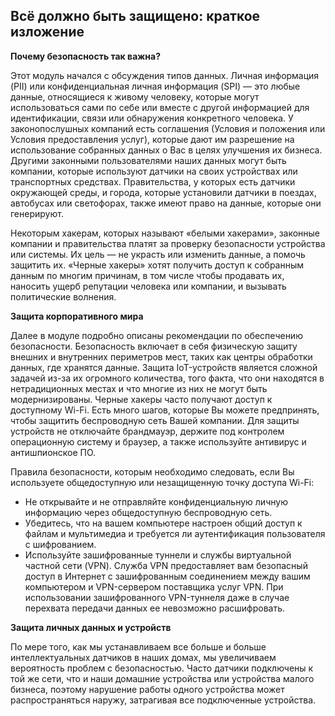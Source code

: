 <!-- 5.4.1 -->
## Всё должно быть защищено: краткое изложение

**Почему безопасность так важна?**

Этот модуль начался с обсуждения типов данных. Личная информация (PII) или конфиденциальная личная информация (SPI) — это любые данные, относящиеся к живому человеку, которые могут использоваться сами по себе или вместе с другой информацией для идентификации, связи или обнаружения конкретного человека. У законопослушных компаний есть соглашения (Условия и положения или Условия предоставления услуг), которые дают им разрешение на использование собранных данных о Вас в целях улучшения их бизнеса. Другими законными пользователями наших данных могут быть компании, которые используют датчики на своих устройствах или транспортных средствах. Правительства, у которых есть датчики окружающей среды, и города, которые установили датчики в поездах, автобусах или светофорах, также имеют право на данные, которые они генерируют.

Некоторым хакерам, которых называют «белыми хакерами», законные компании и правительства платят за проверку безопасности устройства или системы. Их цель — не украсть или изменить данные, а помочь защитить их. «Черные хакеры» хотят получить доступ к собранным данным по многим причинам, в том числе чтобы продавать их, наносить ущерб репутации человека или компании, и вызывать политические волнения.

**Защита корпоративного мира**

Далее в модуле подробно описаны рекомендации по обеспечению безопасности. Безопасность включает в себя физическую защиту внешних и внутренних периметров мест, таких как центры обработки данных, где хранятся данные. Защита IoT-устройств является сложной задачей из-за их огромного количества, того факта, что они находятся в нетрадиционных местах и что многие из них не могут быть модернизированы. Черные хакеры часто получают доступ к доступному Wi-Fi. Есть много шагов, которые Вы можете предпринять, чтобы защитить беспроводную сеть Вашей компании. Для защиты устройств не отключайте брандмауэр, держите под контролем операционную систему и браузер, а также используйте антивирус и антишпионское ПО.

Правила безопасности, которым необходимо следовать, если Вы используете общедоступную или незащищенную точку доступа Wi-Fi:

* Не открывайте и не отправляйте конфиденциальную личную информацию через общедоступную беспроводную сеть.
* Убедитесь, что на вашем компьютере настроен общий доступ к файлам и мультимедиа и требуется ли аутентификация пользователя с шифрованием.
* Используйте зашифрованные туннели и службы виртуальной частной сети (VPN). Служба VPN предоставляет вам безопасный доступ в Интернет с зашифрованным соединением между вашим компьютером и VPN-сервером поставщика услуг VPN. При использовании зашифрованного VPN-туннеля даже в случае перехвата передачи данных ее невозможно расшифровать.

**Защита личных данных и устройств**

По мере того, как мы устанавливаем все больше и больше интеллектуальных датчиков в наших домах, мы увеличиваем вероятность проблем с безопасностью. Часто датчики подключены к той же сети, что и наши домашние устройства или устройства малого бизнеса, поэтому нарушение работы одного устройства может распространяться наружу, затрагивая все подключенные устройства.